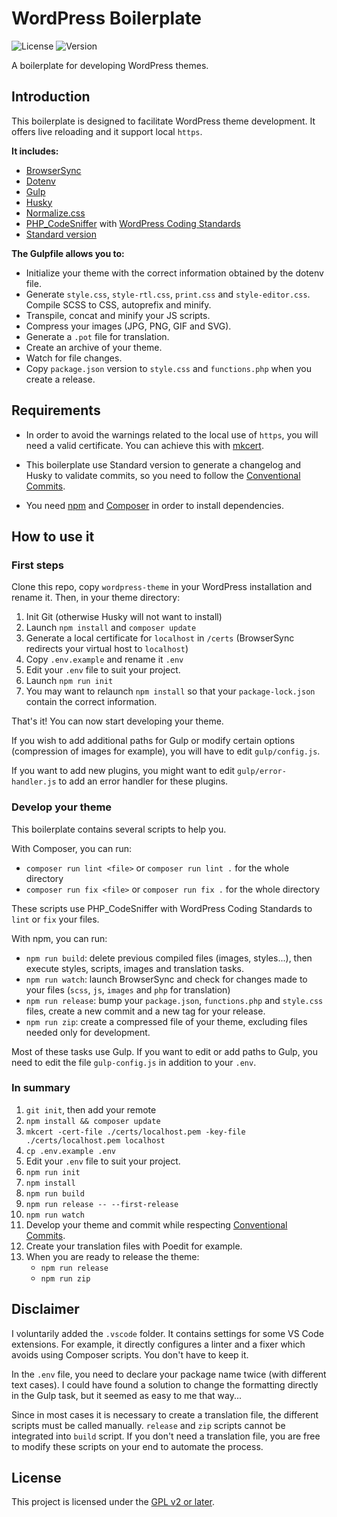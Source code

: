 # WordPress Boilerplate

![License](https://img.shields.io/github/license/ArmandPhilippot/wordpress-boilerplate?color=blue&colorA=4c4f56&label=License&style=flat-square) ![Version](https://img.shields.io/github/package-json/v/ArmandPhilippot/wordpress-boilerplate?color=blue&colorA=4c4f56&label=Version&style=flat-square)

A boilerplate for developing WordPress themes.

## Introduction

This boilerplate is designed to facilitate WordPress theme development. It offers live reloading and it support local `https`.

**It includes:**

- [BrowserSync](https://browsersync.io/)
- [Dotenv](https://github.com/motdotla/dotenv)
- [Gulp](https://gulpjs.com/)
- [Husky](https://github.com/typicode/husky)
- [Normalize.css](https://github.com/necolas/normalize.css/)
- [PHP_CodeSniffer](https://github.com/squizlabs/PHP_CodeSniffer) with [WordPress Coding Standards](https://github.com/WordPress/WordPress-Coding-Standards)
- [Standard version](https://github.com/conventional-changelog/standard-version)

**The Gulpfile allows you to:**

- Initialize your theme with the correct information obtained by the dotenv file.
- Generate `style.css`, `style-rtl.css`, `print.css` and `style-editor.css`. Compile SCSS to CSS, autoprefix and minify.
- Transpile, concat and minify your JS scripts.
- Compress your images (JPG, PNG, GIF and SVG).
- Generate a `.pot` file for translation.
- Create an archive of your theme.
- Watch for file changes.
- Copy `package.json` version to `style.css` and `functions.php` when you create a release.

## Requirements

- In order to avoid the warnings related to the local use of `https`, you will need a valid certificate. You can achieve this with [mkcert](https://github.com/FiloSottile/mkcert).

- This boilerplate use Standard version to generate a changelog and Husky to validate commits, so you need to follow the [Conventional Commits](https://www.conventionalcommits.org/en/v1.0.0/).

- You need [npm](https://www.npmjs.com/) and [Composer](https://getcomposer.org/) in order to install dependencies.

## How to use it

### First steps

Clone this repo, copy `wordpress-theme` in your WordPress installation and rename it. Then, in your theme directory:

1. Init Git (otherwise Husky will not want to install)
2. Launch `npm install` and `composer update`
3. Generate a local certificate for `localhost` in `/certs` (BrowserSync redirects your virtual host to `localhost`)
4. Copy `.env.example` and rename it `.env`
5. Edit your `.env` file to suit your project.
6. Launch `npm run init`
7. You may want to relaunch `npm install` so that your `package-lock.json` contain the correct information.

That's it! You can now start developing your theme.

If you wish to add additional paths for Gulp or modify certain options (compression of images for example), you will have to edit `gulp/config.js`.

If you want to add new plugins, you might want to edit `gulp/error-handler.js` to add an error handler for these plugins.

### Develop your theme

This boilerplate contains several scripts to help you.

With Composer, you can run:

- `composer run lint <file>` or `composer run lint .` for the whole directory
- `composer run fix <file>` or `composer run fix .` for the whole directory

These scripts use PHP_CodeSniffer with WordPress Coding Standards to `lint` or `fix` your files.

With npm, you can run:

- `npm run build`: delete previous compiled files (images, styles...), then execute styles, scripts, images and translation tasks.
- `npm run watch`: launch BrowserSync and check for changes made to your files (`scss`, `js`, `images` and `php` for translation)
- `npm run release`: bump your `package.json`, `functions.php` and `style.css` files, create a new commit and a new tag for your release.
- `npm run zip`: create a compressed file of your theme, excluding files needed only for development.

Most of these tasks use Gulp. If you want to edit or add paths to Gulp, you need to edit the file `gulp-config.js` in addition to your `.env`.

### In summary

1. `git init`, then add your remote
2. `npm install && composer update`
3. `mkcert -cert-file ./certs/localhost.pem -key-file ./certs/localhost.pem localhost`
4. `cp .env.example .env`
5. Edit your `.env` file to suit your project.
6. `npm run init`
7. `npm install`
8. `npm run build`
9. `npm run release -- --first-release`
10. `npm run watch`
11. Develop your theme and commit while respecting [Conventional Commits](https://www.conventionalcommits.org/en/v1.0.0/).
12. Create your translation files with Poedit for example.
13. When you are ready to release the theme:
    - `npm run release`
    - `npm run zip`

## Disclaimer

I voluntarily added the `.vscode` folder. It contains settings for some VS Code extensions. For example, it directly configures a linter and a fixer which avoids using Composer scripts. You don't have to keep it.

In the `.env` file, you need to declare your package name twice (with different text cases). I could have found a solution to change the formatting directly in the Gulp task, but it seemed as easy to me that way...

Since in most cases it is necessary to create a translation file, the different scripts must be called manually. `release` and `zip` scripts cannot be integrated into `build` script. If you don't need a translation file, you are free to modify these scripts on your end to automate the process.

## License

This project is licensed under the [GPL v2 or later](https://github.com/ArmandPhilippot/wordpress-boilerplate/blob/master/LICENSE).
